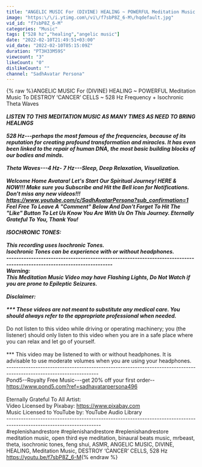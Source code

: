 ```yaml
---
title: "ANGELIC MUSIC For (DIVINE) HEALING ~ POWERFUL Meditation Music To DESTROY ‘CANCER’ CELLS ~ 528 Hz"
image: "https:\/\/i.ytimg.com\/vi\/f7sbP8Z_6-M\/hqdefault.jpg"
vid_id: "f7sbP8Z_6-M"
categories: "Music"
tags: ["528 hz","healing","angelic music"]
date: "2022-02-10T21:49:51+03:00"
vid_date: "2022-02-10T05:15:09Z"
duration: "PT3H33M59S"
viewcount: "3"
likeCount: "0"
dislikeCount: ""
channel: "SadhAvatar Persona"
---
```

{% raw %}ANGELIC MUSIC For (DIVINE) HEALING ~ POWERFUL Meditation Music To DESTROY ‘CANCER’ CELLS ~ 528 Hz Frequency + Isochronic Theta Waves<br /><br />***LISTEN TO THIS MEDITATION MUSIC AS MANY TIMES AS NEED TO BRING HEALINGS***<br /><br />***528 Hz---perhaps the most famous of the frequencies, because of its reputation for creating profound transformation and miracles. It has even been linked to the repair of human DNA, the most basic building blocks of our bodies and minds.<br /><br />***Theta Waves---4 Hz- 7 Hz---Sleep, Deep Relaxation, Visualization.<br /><br />Welcome Home Avatara! Let's Start Our Spiritual Journey! HERE &amp; NOW!!! Make sure you Subscribe and Hit the Bell icon for Notifications. Don't miss any new videos!!! <a rel="nofollow" target="blank" href="https://www.youtube.com/c/SadhAvatarPersona?sub_confirmation=1">https://www.youtube.com/c/SadhAvatarPersona?sub_confirmation=1</a>  Feel Free To Leave A &quot;Comment&quot; Below And Don't Forget To Hit The &quot;Like&quot; Button To Let Us Know You Are With Us On This Journey. Eternally Grateful To You, Thank You!<br /><br />ISOCHRONIC TONES:<br /><br />This recording uses Isochronic Tones.<br />Isochronic Tones can be experience with or without headphones. <br />-----------------------------------------------------------------------------------------------------------------------<br />Warning:<br />*** This Meditation Music Video may have Flashing Lights, Do Not Watch if you are prone to Epileptic Seizures.<br /><br />Disclaimer:<br /><br /> *** These videos are not meant to substitute any medical care. You should always refer to the appropriate professional when needed.<br /><br />*** Do not listen to this video while driving or operating machinery; you (the listener) should only listen to this video when you are in a safe place where you can relax and let go of yourself. <br /><br />*** This video may be listened to with or without headphones. It is advisable to use moderate volumes when you are using your headphones.<br />--------------------------------------------------------------------------------------------------------------------<br />Pond5--Royalty Free Music---get 20% off your first order--<a rel="nofollow" target="blank" href="https://www.pond5.com?ref=sadhavatarpersona496">https://www.pond5.com?ref=sadhavatarpersona496</a><br /><br />Eternally Grateful To All Artist:<br />Video Licensed by Pixabay:  <a rel="nofollow" target="blank" href="https://www.pixabay.com">https://www.pixabay.com</a><br />Music Licensed to YouTube by:  YouTube Audio Library<br />---------------------------------------------------------------------------------------------------------------------<br />#replenishandrestore #replenishandrestore #replenishandrestore<br />meditation music, open third eye meditation, binaural beats music, mrbeast, theta, isochronic tones, feng shui, ASMR, ANGELIC MUSIC, DIVINE, HEALING, Meditation Music, DESTROY ‘CANCER’ CELLS, 528 Hz<br /><a rel="nofollow" target="blank" href="https://youtu.be/f7sbP8Z_6-M">https://youtu.be/f7sbP8Z_6-M</a>{% endraw %}
